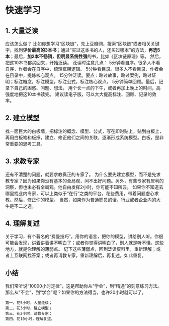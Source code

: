 # 快速学习

## 1. 大量泛读

应该怎么做？
比如你想学习“区块链”，先上豆瓣网，搜索“区块链”或者相关关键字，找到**评价最高的3本书**；通过“买过这本书的人，还买过哪本”的方法，**再选5本**；最后，**加2本不畅销，但明显系统性强**的书，比如《区块链原理》等。
然后，把这10本书都买回来，开始泛读。
泛读时注意几点：
5分钟看自序。很多人不看自序，作者会在自序中，梳理框架逻辑。
5分钟看目录。很多人不看目录，作者会在目录中，提炼核心观点。
15分钟泛读。要点：略过故事，略过案例，略过证明；标注概念，标注模型，标注公式，标注核心观点。
5分钟简单回顾。最后，记录下自己的困惑、问题、想法。
用个长一点的下午，或者再加上晚上的时间，高强度地把这10本书读完。
建议读电子版，可以大大提高标注、回顾、记录的效率。

## 2. 建立模型

找一面巨大的白板墙，把标注的概念、模型、公式，写在即时贴上，贴到白板上，再用白板笔和板擦，建立、修正他们之间的关联，逐渐形成系统模型。白板，是非常重要的思考工具。

## 3. 求教专家

还有不清楚的问题，就要求教真正的专家了。
为什么要先建立模型，而不是先求教专家？因为如果你没有基本的全局观，问不出好问题。另外，有些专家有犀利的洞察，但也未必有全局观。他自由发挥2小时，你可能不知所云。
如果你不知道去哪里找业内专家，可以上类似于“在行”之类的平台，花些费用，带着问题虚心求教。然后，修正你的模型。
当然，如果作为普通职员的话，行业或者企业内的大牛是不二之选。

## 4. 理解复述

关于学习，有个著名的“费曼技巧”。用你的语言，把你的模型，讲给别人听。你很可能会发现，讲着讲着讲不明白了；或者你觉得讲明白了，别人就是听不懂。这些地方，就是你理解的薄弱点。
记下这些薄弱点，回到泛读资料里，重新理解；或者上互联网找答案；或者再请教专家。重新理解后，再复述。如此重复。

## 小结

我们常听说“10000小时定律”，这是帮助你从“学会”，到“精通”的刻意练习方法。那么从“不会”，到“学会”呢？如果你的方法得当，也许20小时就可以了。

```text
第一，花5小时，大量泛读；  
第二，花3小时，建立模型；  
第三，花2小时，请教专家；  
第四，花10小时，理解复述。
```
